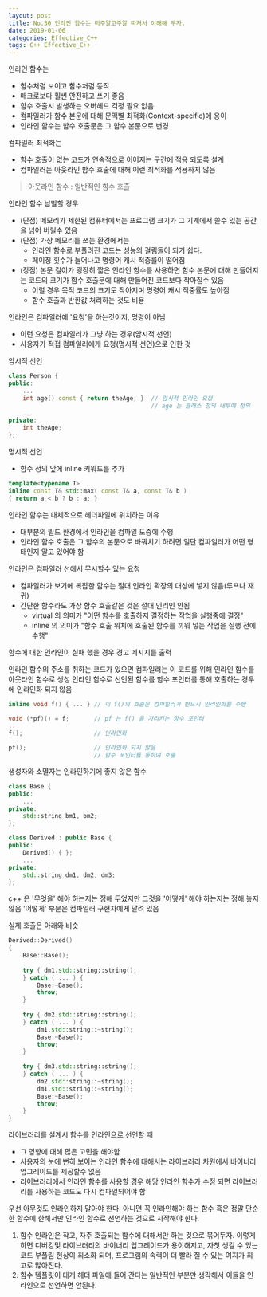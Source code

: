 ```yaml
---
layout: post
title: No.30 인라인 함수는 미주알고주알 따져서 이해해 두자.
date: 2019-01-06
categories: Effective_C++
tags: C++ Effective_C++
---
```


인라인 함수는 
- 함수처럼 보이고 함수처럼 동작
- 매크로보다 훨씬 안전하고 쓰기 좋음
- 함수 호출시 발생하는 오버헤드 걱정 필요 없음
- 컴파일러가 함수 본문에 대해 문맥별 최적화(Context-specific)에 용이
- 인라인 함수는 함수 호출문은 그 함수 본문으로 변경

컴파일러 최적화는 
- 함수 호출이 없는 코드가 연속적으로 이어지는 구간에 적용 되도록 설계
- 컴파일러는 아웃라인 함수 호출에 대해 이런 최적화를 적용하지 않음
> 아웃라인 함수 : 일반적인 함수 호출


인라인 함수 남발할 경우
- (단점) 메모리가 제한된 컴퓨터에서는 프로그램 크기가 그 기계에서 쓸수 있는 공간을 넘어 버릴수 있음
- (단점) 가상 메모리를 쓰는 환경에서는 
    - 인라인 함수로 부풀려진 코드는 성능의 걸림돌이 되기 쉽다.
    - 페이징 횟수가 늘어나고 명령어 캐시 적중률이 떨어짐
- (장점) 본문 길이가 굉장히 짧은 인라인 함수를 사용하면 함수 본문에 대해 만들어지는 코드의 크기가 함수 호출문에 대해 만들어진 코드보다 작아질수 있음
    - 이럴 경우 목적 코드의 크기도 작아지며 명령어 캐시 적중률도 높아짐
    - 함수 호출과 반환값 처리하는 것도 비용

인라인은 컴파일러에 '요청'을 하는것이지, 명령이 아님
- 이런 요청은 컴파일러가 그냥 하는 경우(암시적 선언)
- 사용자가 적접 컴파일러에게 요청(명시적 선언)으로 인한 것 

암시적 선언
```c++
class Person {
public:
    ...
    int age() const { return theAge; }  // 암시적 인라인 요청
                                        // age 는 클래스 정의 내부에 정의
    ...
private:
    int theAge;
};
```

명시적 선언
- 함수 정의 앞에 inline 키워드를 추가

```c++
template<typename T>
inline const T& std::max( const T& a, const T& b )
{ return a < b ? b : a; }
```

인라인 함수는 대체적으로 헤더파일에 위치하는 이유
- 대부분의 빌드 환경에서 인라인을 컴파일 도중에 수행
- 인라인 함수 호출은 그 함수의 본문으로 바꿔치기 하려면 일단 컴파일러가 어떤 형태인지 알고 있어야 함

인라인은 컴파일러 선에서 무시할수 있는 요청
- 컴파일러가 보기에 복잡한 함수는 절대 인라인 확장의 대상에 넣지 않음(루프나 재귀)
- 간단한 함수라도 가상 함수 호출같은 것은 절대 인리인 안됨
    - virtual 의 의미가 "어떤 함수를 호출하지 결정하는 작업을 실행중에 결정"
    - inline 의 의미가 "함수 호출 위치에 호출된 함수를 끼워 넣는 작업을 실행 전에 수행"

함수에 대한 인라인이 실패 했을 경우 경고 메시지를 출력

인라인 함수의 주소를 취하는 코드가 있으면 컴파일러는 이 코드를 위해 인라인 함수를 아웃라인 함수로 생성 
인라인 함수로 선언된 함수를 함수 포인터를 통해 호출하는 경우에 인라인화 되지 않음

```c++
inline void f() { ... } // 이 f()의 호출은 컴파일러가 반드시 인리인화를 수행

void (*pf)() = f;       // pf 는 f() 을 가리키는 함수 포인터
..
f();                    // 인라인화 

pf();                   // 인라인화 되지 않음
                        // 함수 포인터를 통하여 호출
```

생성자와 소멸자는 인라인하기에 좋지 않은 함수 

```c++
class Base {
public:
    ...
private:
    std::string bm1, bm2;
};

class Derived : public Base {
public:
    Derived() { };
    ...
private:
    std::string dm1, dm2, dm3;
};
```
c++ 은 '무엇을' 해야 하는지는 정해 두었지만 그것을 '어떻게' 해야 하는지는 정해 놓지 않음
'어떻게' 부분은 컴파일러 구현자에게 달려 있음 

실제 호출은 아래와 비슷
```c++
Derived::Derived()
{
    Base::Base();
    
    try { dm1.std::string::string();
    } catch ( ... ) {
        Base:~Base();
        throw;
    }
    
    try { dm2.std::string::string();
    } catch ( ... ) {
        dm1.std::string::~string();
        Base:~Base();
        throw;
    }
    
    try { dm3.std::string::string();
    } catch ( ... ) {
        dm2.std::string::~string();
        dm1.std::string::~string();
        Base:~Base();
        throw;
    }
}
```

라이브러리를 설계시 함수를 인라인으로 선언할 때 
- 그 영향에 대해 많은 고민을 해야함
- 사용자의 눈에 뻔히 보이는 인라인 함수에 대해서는 라이브러리 차원에서 바이너리 업그레이드를 제공할수 없음
- 라이브러리에서 인라인 함수를 사용할 경우 해당 인라인 함수가 수정 되면 라이브러리를 사용하는 코드도 다시 컴파일되어야 함

우선 아무것도 인라인하지 말아야 한다. 아니면 꼭 인라인해야 하는 함수 혹은 정말 단순한 함수에 한해서만 인라인 함수로 선언하는 것으로 시작해야 한다. 


> 
1. 함수 인라인은 작고, 자주 호출되는 함수에 대해서만 하는 것으로 묶어두자. 이렇게 하면 디버깅및 라이브러리의 바이너리 업그레이드가 용이해지고, 자칫 생길 수 있는 코드 부풀림 현상이 최소화 되며, 프로그램의 속력이 더 빨라 질 수 있는 여지가 최고로 많아진다.
2. 함수 템플릿이 대개 헤더 파일에 들어 간다는 일반적인 부분만 생각해서 이들을 인라인으로 선언하면 안된다.

